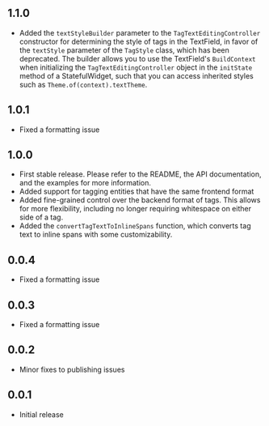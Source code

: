 ## 1.1.0

* Added the `textStyleBuilder` parameter to the `TagTextEditingController` constructor for determining the style of tags in the TextField, in favor of the `textStyle` parameter of the `TagStyle` class, which has been deprecated. The builder allows you to use the TextField's `BuildContext` when initializing the `TagTextEditingController` object in the `initState` method of a StatefulWidget, such that you can access inherited styles such as `Theme.of(context).textTheme`.

## 1.0.1

* Fixed a formatting issue

## 1.0.0

* First stable release. Please refer to the README, the API documentation, and the examples for more information.
* Added support for tagging entities that have the same frontend format
* Added fine-grained control over the backend format of tags. This allows for more flexibility, including no longer requiring whitespace on either side of a tag.
* Added the `convertTagTextToInlineSpans` function, which converts tag text to inline spans with some customizability.

## 0.0.4

* Fixed a formatting issue

## 0.0.3

* Fixed a formatting issue

## 0.0.2

* Minor fixes to publishing issues

## 0.0.1

* Initial release
